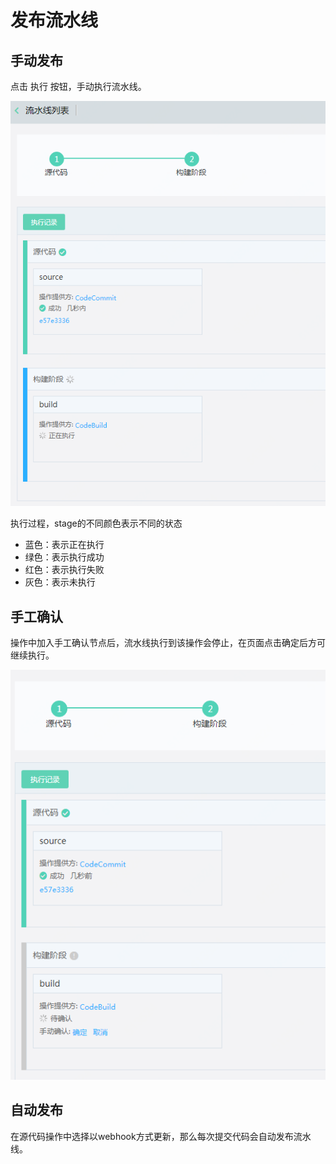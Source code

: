 # 发布流水线

## 手动发布
点击 执行 按钮，手动执行流水线。

![](/image/codepipeline/Release-Pipeline.png) 

执行过程，stage的不同颜色表示不同的状态

   - 蓝色：表示正在执行
   - 绿色：表示执行成功
   - 红色：表示执行失败
   - 灰色：表示未执行

## 手工确认
操作中加入手工确认节点后，流水线执行到该操作会停止，在页面点击确定后方可继续执行。

![](/image/codepipeline/Check-Pipeline.PNG) 

## 自动发布
在源代码操作中选择以webhook方式更新，那么每次提交代码会自动发布流水线。
